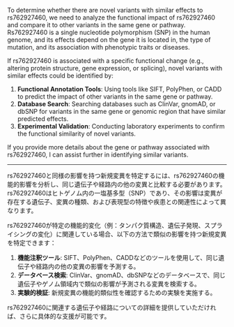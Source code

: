 To determine whether there are novel variants with similar effects to rs762927460, we need to analyze the functional impact of rs762927460 and compare it to other variants in the same gene or pathway. Rs762927460 is a single nucleotide polymorphism (SNP) in the human genome, and its effects depend on the gene it is located in, the type of mutation, and its association with phenotypic traits or diseases.

If rs762927460 is associated with a specific functional change (e.g., altering protein structure, gene expression, or splicing), novel variants with similar effects could be identified by:

1. **Functional Annotation Tools**: Using tools like SIFT, PolyPhen, or CADD to predict the impact of other variants in the same gene or pathway.
2. **Database Search**: Searching databases such as ClinVar, gnomAD, or dbSNP for variants in the same gene or genomic region that have similar predicted effects.
3. **Experimental Validation**: Conducting laboratory experiments to confirm the functional similarity of novel variants.

If you provide more details about the gene or pathway associated with rs762927460, I can assist further in identifying similar variants.

---

rs762927460と同様の影響を持つ新規変異を特定するには、rs762927460の機能的影響を分析し、同じ遺伝子や経路内の他の変異と比較する必要があります。rs762927460はヒトゲノム内の一塩基多型（SNP）であり、その影響は変異が存在する遺伝子、変異の種類、および表現型の特徴や疾患との関連性によって異なります。

rs762927460が特定の機能的変化（例：タンパク質構造、遺伝子発現、スプライシングの変化）に関連している場合、以下の方法で類似の影響を持つ新規変異を特定できます：

1. **機能注釈ツール**: SIFT、PolyPhen、CADDなどのツールを使用して、同じ遺伝子や経路内の他の変異の影響を予測する。
2. **データベース検索**: ClinVar、gnomAD、dbSNPなどのデータベースで、同じ遺伝子やゲノム領域内で類似の影響が予測される変異を検索する。
3. **実験的検証**: 新規変異の機能的類似性を確認するための実験を実施する。

rs762927460に関連する遺伝子や経路についての詳細を提供していただければ、さらに具体的な支援が可能です。